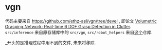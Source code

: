 # vgn

代码主要来自 https://github.com/ethz-asl/vgn/tree/devel , 即论文 [Volumetric Grasping Network: Real-time 6 DOF Grasp Detection in Clutter](http://arxiv.org/abs/2101.01132). `src/inference` 来自原存储库中的 `src/vgn`, `src/robot_helpers` 来自[这个](https://github.com/mbreyer/robot_helpers)仓库.

_开头的是推理过程中用不到的文件, 未来将移除.